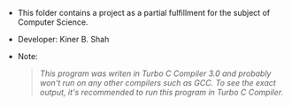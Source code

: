 - This folder contains a project as a partial fulfillment for the subject of Computer Science.
- Developer: Kiner B. Shah
- Note: 

  > *This program was writen in Turbo C Compiler 3.0 and probably won't run on any other compilers such as GCC. To see the exact output, it's recommended to run this program in Turbo C Compiler.*
